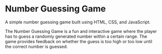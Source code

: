 # Number Guessing Game

A simple number guessing game built using HTML, CSS, and JavaScript.

The Number Guessing Game is a fun and interactive game where the player has to guess a randomly generated number within a certain range. The game provides feedback on whether the guess is too high or too low until the correct number is guessed.
